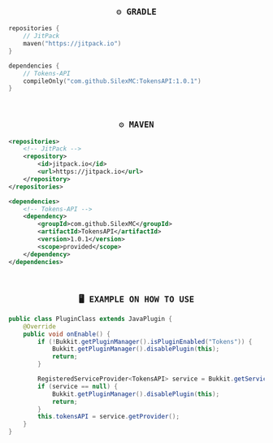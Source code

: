 <h3 align="center"> <samp>⚙️ GRADLE</samp> </h3>

```kotlin
repositories {
    // JitPack
    maven("https://jitpack.io")
}

dependencies {
    // Tokens-API 
    compileOnly("com.github.SilexMC:TokensAPI:1.0.1")
}
```

<br />

<h3 align="center"> <samp>⚙️ MAVEN</samp> </h3>

```xml
<repositories>
    <!-- JitPack -->
    <repository>
        <id>jitpack.io</id>
        <url>https://jitpack.io</url>
    </repository>
</repositories>

<dependencies>
    <!-- Tokens-API -->
    <dependency>
        <groupId>com.github.SilexMC</groupId>
        <artifactId>TokensAPI</artifactId>
        <version>1.0.1</version>
        <scope>provided</scope>
    </dependency>
</dependencies>
```

<br />

<h3 align="center"> <samp>🖥 EXAMPLE ON HOW TO USE</samp> </h3>

```java
public class PluginClass extends JavaPlugin {
    @Override
    public void onEnable() {
        if (!Bukkit.getPluginManager().isPluginEnabled("Tokens")) {
            Bukkit.getPluginManager().disablePlugin(this);
            return;
        }

        RegisteredServiceProvider<TokensAPI> service = Bukkit.getServicesManager().getRegistration(TokensAPI.class);
        if (service == null) {
            Bukkit.getPluginManager().disablePlugin(this);
            return;
        }
        this.tokensAPI = service.getProvider();
    }
}
```